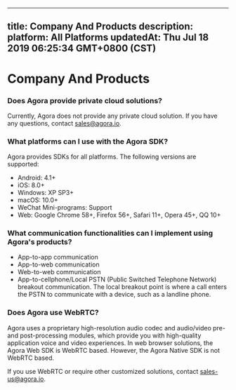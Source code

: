 
---
title: Company And Products
description: 
platform: All Platforms
updatedAt: Thu Jul 18 2019 06:25:34 GMT+0800 (CST)
---
# Company And Products
### Does Agora provide private cloud solutions?

Currently, Agora does not provide any private cloud solution. If you have any questions, contact sales@agora.io.

### What platforms can I use with the Agora SDK?

Agora provides SDKs for all platforms. The following versions are supported:

* Android: 4.1+
* iOS: 8.0+
* Windows: XP SP3+
* macOS: 10.0+
* WeChat Mini-programs: Support
* Web: Google Chrome 58+, Firefox 56+, Safari 11+, Opera 45+, QQ 10+

### What communication functionalities can I implement using Agora's products?

* App-to-app communication
* App-to-web communication
* Web-to-web communication
* App-to-cellphone/Local PSTN (Public Switched Telephone Network) breakout communication. The local breakout point is where a call enters the PSTN to communicate with a device, such as a landline phone.

### Does Agora use WebRTC?

Agora uses a proprietary high-resolution audio codec and audio/video pre- and post-processing modules, which provide you with high-quality application voice and video experiences. In web browser solutions, the Agora Web SDK is WebRTC based. However, the Agora Native SDK is not WebRTC based.

If you use WebRTC or require other customized solutions, contact sales-us@agora.io.
